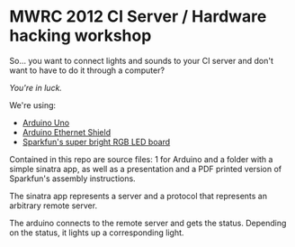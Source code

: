 # MWRC 2012 CI Server / Hardware hacking workshop

So... you want to connect lights and sounds to your CI server and don't want to have to do it through a computer?

*You're in luck.*

We're using:

* [Arduino Uno](http://arduino.cc/en/Main/ArduinoBoardUno)
* [Arduino Ethernet Shield](http://arduino.cc/en/Main/ArduinoEthernetShield)
* [Sparkfun's super bright RGB LED board](http://www.sparkfun.com/tutorials/299)

Contained in this repo are source files: 1 for Arduino and a folder with a simple sinatra app, as well as a presentation and a PDF printed version of Sparkfun's assembly instructions.

The sinatra app represents a server and a protocol that represents an arbitrary remote server.

The arduino connects to the remote server and gets the status. Depending on the status, it lights up a corresponding light.

